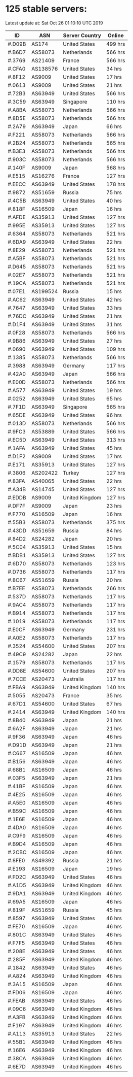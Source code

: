 # 125 stable servers:

Latest update at: Sat Oct 26 01:10:10 UTC 2019

| ID | ASN | Server Country | Online |
| -- | --- | -------------- | ------ |
| #.D09B | AS174 | United States | 499 hrs |
| #.B6D7 | AS58073 | Netherlands | 566 hrs |
| #.3769 | AS21409 | France | 566 hrs |
| #.CFA0 | AS138576 | United States | 34 hrs |
| #.8F12 | AS9009 | United States | 17 hrs |
| #.0613 | AS9009 | United States | 21 hrs |
| #.72B3 | AS63949 | United States | 566 hrs |
| #.3C59 | AS63949 | Singapore | 110 hrs |
| #.A8BA | AS58073 | Netherlands | 566 hrs |
| #.8D5E | AS58073 | Netherlands | 566 hrs |
| #.2A79 | AS63949 | Japan | 66 hrs |
| #.F221 | AS58073 | Netherlands | 566 hrs |
| #.2B24 | AS58073 | Netherlands | 565 hrs |
| #.B3E3 | AS58073 | Netherlands | 566 hrs |
| #.903C | AS58073 | Netherlands | 566 hrs |
| #.140F | AS9009 | Japan | 568 hrs |
| #.E515 | AS16276 | France | 127 hrs |
| #.EECC | AS63949 | United States | 178 hrs |
| #.9872 | AS51659 | Russia | 75 hrs |
| #.4C5B | AS63949 | United States | 40 hrs |
| #.818F | AS16509 | Japan | 16 hrs |
| #.AFDE | AS35913 | United States | 127 hrs |
| #.995E | AS35913 | United States | 127 hrs |
| #.6364 | AS58073 | Netherlands | 521 hrs |
| #.6DA9 | AS63949 | United States | 22 hrs |
| #.8E29 | AS58073 | Netherlands | 521 hrs |
| #.A5BF | AS58073 | Netherlands | 521 hrs |
| #.D645 | AS58073 | Netherlands | 521 hrs |
| #.02E7 | AS58073 | Netherlands | 521 hrs |
| #.19CA | AS58073 | Netherlands | 521 hrs |
| #.07E1 | AS199524 | Russia | 15 hrs |
| #.AC62 | AS63949 | United States | 42 hrs |
| #.7647 | AS63949 | United States | 33 hrs |
| #.76DC | AS63949 | United States | 21 hrs |
| #.D1F4 | AS63949 | United States | 31 hrs |
| #.0F28 | AS58073 | Netherlands | 566 hrs |
| #.9B86 | AS63949 | United States | 27 hrs |
| #.0690 | AS63949 | United States | 109 hrs |
| #.1385 | AS58073 | Netherlands | 566 hrs |
| #.3988 | AS63949 | Germany | 117 hrs |
| #.42A0 | AS63949 | Japan | 566 hrs |
| #.E00D | AS58073 | Netherlands | 566 hrs |
| #.A577 | AS63949 | United States | 19 hrs |
| #.0252 | AS63949 | United States | 65 hrs |
| #.7F1D | AS63949 | Singapore | 565 hrs |
| #.65DE | AS63949 | United States | 96 hrs |
| #.013D | AS58073 | Netherlands | 566 hrs |
| #.9FC3 | AS53889 | United States | 566 hrs |
| #.EC5D | AS63949 | United States | 313 hrs |
| #.1AFA | AS63949 | United States | 45 hrs |
| #.D1F2 | AS9009 | United States | 17 hrs |
| #.E171 | AS35913 | United States | 127 hrs |
| #.3806 | AS202422 | Turkey | 127 hrs |
| #.83FA | AS40065 | United States | 22 hrs |
| #.A34B | AS14745 | United States | 127 hrs |
| #.EDDB | AS9009 | United Kingdom | 127 hrs |
| #.DF7F | AS9009 | Japan | 23 hrs |
| #.F770 | AS16509 | Japan | 16 hrs |
| #.55B3 | AS58073 | Netherlands | 375 hrs |
| #.43DD | AS51659 | Russia | 84 hrs |
| #.84D2 | AS24282 | Japan | 20 hrs |
| #.5C04 | AS35913 | United States | 15 hrs |
| #.BDB1 | AS35913 | United States | 127 hrs |
| #.6D70 | AS58073 | Netherlands | 123 hrs |
| #.D736 | AS58073 | Netherlands | 117 hrs |
| #.8C67 | AS51659 | Russia | 20 hrs |
| #.B7EE | AS58073 | Netherlands | 266 hrs |
| #.537D | AS58073 | Netherlands | 117 hrs |
| #.9AC4 | AS58073 | Netherlands | 117 hrs |
| #.B914 | AS58073 | Netherlands | 117 hrs |
| #.1019 | AS58073 | Netherlands | 117 hrs |
| #.E0CF | AS63949 | Germany | 231 hrs |
| #.A0E2 | AS58073 | Netherlands | 117 hrs |
| #.3524 | AS54600 | United States | 207 hrs |
| #.49C9 | AS24282 | Japan | 22 hrs |
| #.1579 | AS58073 | Netherlands | 117 hrs |
| #.DD8E | AS54600 | United States | 207 hrs |
| #.7CCE | AS20473 | Australia | 117 hrs |
| #.FBA9 | AS63949 | United Kingdom | 140 hrs |
| #.5055 | AS20473 | France | 35 hrs |
| #.67D1 | AS54600 | United States | 67 hrs |
| #.2414 | AS63949 | United Kingdom | 140 hrs |
| #.8B40 | AS63949 | Japan | 21 hrs |
| #.6A2F | AS63949 | Japan | 21 hrs |
| #.9F36 | AS63949 | Japan | 46 hrs |
| #.D91D | AS63949 | Japan | 21 hrs |
| #.C667 | AS16509 | Japan | 46 hrs |
| #.B156 | AS63949 | Japan | 46 hrs |
| #.68B1 | AS16509 | Japan | 46 hrs |
| #.03F5 | AS63949 | Japan | 21 hrs |
| #.41BF | AS16509 | Japan | 46 hrs |
| #.4E25 | AS16509 | Japan | 46 hrs |
| #.A5E0 | AS16509 | Japan | 46 hrs |
| #.B59C | AS16509 | Japan | 46 hrs |
| #.1E6E | AS16509 | Japan | 46 hrs |
| #.4DA0 | AS16509 | Japan | 46 hrs |
| #.C9F9 | AS16509 | Japan | 46 hrs |
| #.B9D4 | AS16509 | Japan | 46 hrs |
| #.2CBC | AS16509 | Japan | 46 hrs |
| #.8FE0 | AS49392 | Russia | 21 hrs |
| #.E193 | AS16509 | Japan | 19 hrs |
| #.FD2C | AS63949 | United States | 46 hrs |
| #.A1D5 | AS63949 | United Kingdom | 46 hrs |
| #.9DA1 | AS63949 | United Kingdom | 46 hrs |
| #.69A5 | AS16509 | Japan | 46 hrs |
| #.819F | AS51659 | Russia | 45 hrs |
| #.8597 | AS63949 | United States | 46 hrs |
| #.FE70 | AS16509 | Japan | 46 hrs |
| #.801C | AS63949 | United States | 46 hrs |
| #.F7F5 | AS63949 | United States | 46 hrs |
| #.208E | AS63949 | United States | 46 hrs |
| #.285F | AS63949 | United Kingdom | 46 hrs |
| #.1842 | AS63949 | United States | 46 hrs |
| #.A824 | AS63949 | United Kingdom | 46 hrs |
| #.3A15 | AS16509 | Japan | 46 hrs |
| #.FD06 | AS16509 | Japan | 46 hrs |
| #.FEAB | AS63949 | United States | 46 hrs |
| #.09C6 | AS63949 | United Kingdom | 46 hrs |
| #.A3FB | AS63949 | United Kingdom | 46 hrs |
| #.F197 | AS63949 | United Kingdom | 46 hrs |
| #.A113 | AS35913 | United States | 22 hrs |
| #.55B1 | AS63949 | United Kingdom | 46 hrs |
| #.16E6 | AS63949 | United Kingdom | 46 hrs |
| #.38CA | AS63949 | United Kingdom | 46 hrs |
| #.6E7D | AS63949 | United Kingdom | 46 hrs |


